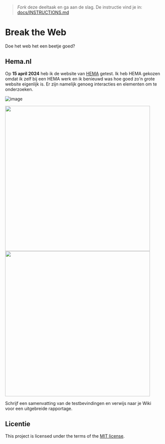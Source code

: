 > _Fork_ deze deeltaak en ga aan de slag. De instructie vind je in: [docs/INSTRUCTIONS.md](docs/INSTRUCTIONS.md)

# Break the Web

Doe het web het een beetje goed?

## Hema.nl
 
Op **15 april 2024** heb ik de website van [HEMA](https://hema.nl) getest. Ik heb HEMA gekozen omdat ik zelf bij een HEMA werk en ik benieuwd was hoe goed zo'n grote website eigenlijk is. Er zijn namelijk genoeg interacties en elementen om te onderzoeken.

![image](https://github.com/Annevd/break-the-web/assets/144004647/3dc88c83-8684-418b-9c61-b8cfd61bb8aa)

<img height= 470 src="https://github.com/Annevd/break-the-web/assets/144004647/70e4a0eb-aad7-458a-9681-5badea24244a">
<img height= 470 src="https://github.com/Annevd/break-the-web/assets/144004647/4307950b-56a7-425e-bbd6-4b4a88a603b8">

Schrijf een samenvatting van de testbevindingen en verwijs naar je Wiki voor een uitgebreide rapportage.


## Licentie

This project is licensed under the terms of the [MIT license](./LICENSE).
